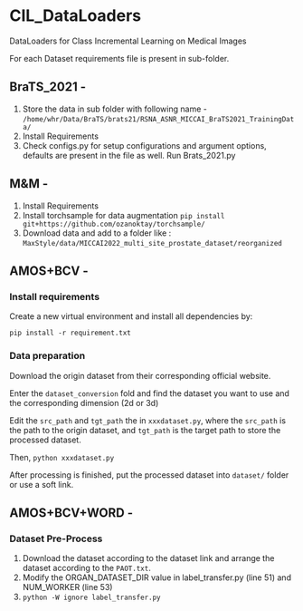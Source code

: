 # CIL_DataLoaders
DataLoaders for Class Incremental Learning on Medical Images

For each Dataset requirements file is present in sub-folder.

## BraTS_2021 -
1. Store the data in sub folder with following name - `/home/whr/Data/BraTS/brats21/RSNA_ASNR_MICCAI_BraTS2021_TrainingData/`
2. Install Requirements
3. Check configs.py for setup configurations and argument options, defaults are present in the file as well. Run Brats_2021.py

## M&M -
1. Install Requirements
2. Install torchsample for data augmentation ```pip install git+https://github.com/ozanoktay/torchsample/```
3. Download data and add to a folder like : `MaxStyle/data/MICCAI2022_multi_site_prostate_dataset/reorganized`

## AMOS+BCV - 
### Install requirements
Create a new virtual environment and install all dependencies by:
```
pip install -r requirement.txt
```
### Data preparation
Download the origin dataset from their corresponding official website.

Enter the `dataset_conversion` fold and find the dataset you want to use and the corresponding dimension (2d or 3d)

Edit the `src_path` and `tgt_path` the in `xxxdataset.py`, where the `src_path` is the path to the origin dataset, and `tgt_path` is the target path to store the processed dataset.

Then, `python xxxdataset.py`

After processing is finished, put the processed dataset into `dataset/` folder or use a soft link.

## AMOS+BCV+WORD -
### Dataset Pre-Process 
1. Download the dataset according to the dataset link and arrange the dataset according to the `PAOT.txt`.  
2. Modify the ORGAN_DATASET_DIR value in label_transfer.py (line 51) and NUM_WORKER (line 53)  
3. `python -W ignore label_transfer.py`

